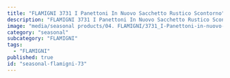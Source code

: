 ```yaml
---
title: "FLAMIGNI 3731 I Panettoni In Nuovo Sacchetto Rustico Scontorno"
description: "FLAMIGNI 3731 I Panettoni In Nuovo Sacchetto Rustico Scontorno"
image: "media/seasonal products/04. FLAMIGNI/3731_I-Panettoni-in-nuovo-sacchetto-rustico_scontorno.jpg"
category: "seasonal"
subcategory: "FLAMIGNI"
tags:
  - "FLAMIGNI"
published: true
id: "seasonal-flamigni-73"
---
```

